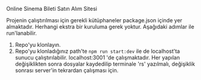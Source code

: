 Online Sinema Bileti Satın Alım Sitesi

Projenin çalıştırılması için gerekli kütüphaneler package.json içinde yer almaktadır. Herhangi ekstra bir kuruluma gerek yoktur. Aşağıdaki adımlar ile run'lanabilir. 

1. Repo'yu klonlayın.
2. Repo'yu klonladığınız path'te `npm run start:dev` ile de localhost'ta sunucu çalıştırılabilir. localhost:3001 'de çalışmaktadır. Her yapılan değişiklikten sonra dosyalar kaydedilip terminale 'rs' yazılmalı, değişiklik sonrası server'in tekrardan çalışması için.